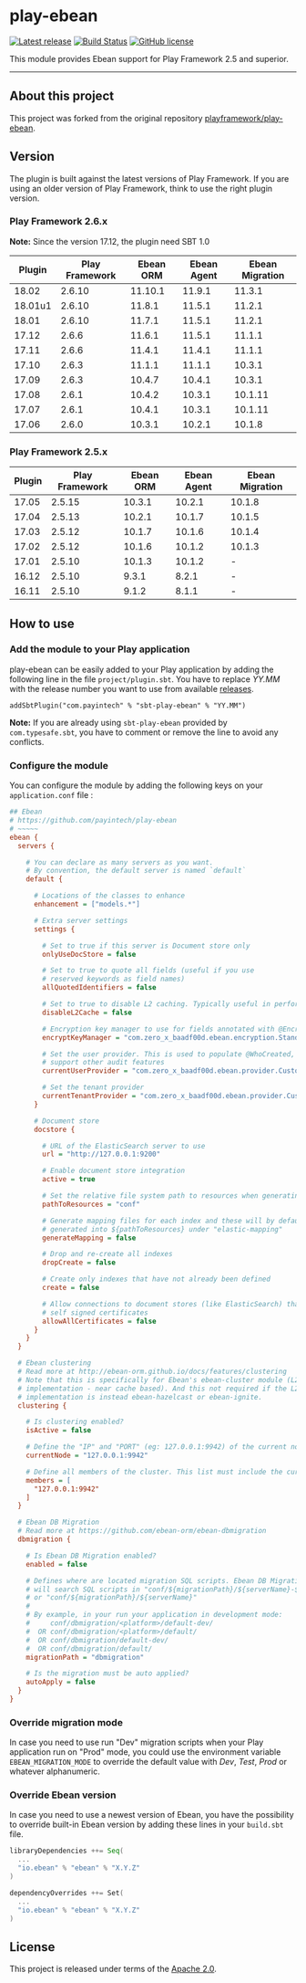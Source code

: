 # play-ebean

[![Latest release](https://img.shields.io/badge/latest_release-18.02-orange.svg?style=flat)](https://github.com/payintech/play-ebean/releases)
[![Build Status](https://travis-ci.org/payintech/play-ebean.svg?branch=master)](https://travis-ci.org/payintech/play-ebean)
[![GitHub license](https://img.shields.io/badge/license-Apache%202%2E0-blue.svg?style=flat)](https://opensource.org/licenses/Apache-2.0)


This module provides Ebean support for Play Framework 2.5 and superior.

*****

## About this project

This project was forked from the original repository [playframework/play-ebean](https://github.com/playframework/play-ebean).



## Version

The plugin is built against the latest versions of Play Framework. If you are
using an older version of Play Framework, think to use the right plugin version.

### Play Framework 2.6.x

**Note:** Since the version 17.12, the plugin need SBT 1.0

| Plugin  | Play Framework | Ebean ORM | Ebean Agent | Ebean Migration |
|---------|----------------|-----------|-------------|-----------------|
| 18.02   | 2.6.10         | 11.10.1   | 11.9.1      | 11.3.1          |
| 18.01u1 | 2.6.10         | 11.8.1    | 11.5.1      | 11.2.1          |
| 18.01   | 2.6.10         | 11.7.1    | 11.5.1      | 11.2.1          |
| 17.12   | 2.6.6          | 11.6.1    | 11.5.1      | 11.1.1          |
| 17.11   | 2.6.6          | 11.4.1    | 11.4.1      | 11.1.1          |
| 17.10   | 2.6.3          | 11.1.1    | 11.1.1      | 10.3.1          |
| 17.09   | 2.6.3          | 10.4.7    | 10.4.1      | 10.3.1          |
| 17.08   | 2.6.1          | 10.4.2    | 10.3.1      | 10.1.11         |
| 17.07   | 2.6.1          | 10.4.1    | 10.3.1      | 10.1.11         |
| 17.06   | 2.6.0          | 10.3.1    | 10.2.1      | 10.1.8          |


### Play Framework 2.5.x

| Plugin | Play Framework | Ebean ORM | Ebean Agent | Ebean Migration |
|--------|----------------|-----------|-------------|-----------------|
| 17.05  | 2.5.15         | 10.3.1    | 10.2.1      | 10.1.8          |
| 17.04  | 2.5.13         | 10.2.1    | 10.1.7      | 10.1.5          |
| 17.03  | 2.5.12         | 10.1.7    | 10.1.6      | 10.1.4          |
| 17.02  | 2.5.12         | 10.1.6    | 10.1.2      | 10.1.3          |
| 17.01  | 2.5.10         | 10.1.3    | 10.1.2      | -               |
| 16.12  | 2.5.10         | 9.3.1     | 8.2.1       | -               |
| 16.11  | 2.5.10         | 9.1.2     | 8.1.1       | -               |


## How to use


### Add the module to your Play application

play-ebean can be easily added to your Play application by adding the following line in the file `project/plugin.sbt`. You have to replace _YY.MM_ with the release number you want to use from available [releases](https://github.com/payintech/play-ebean/releases).

```
addSbtPlugin("com.payintech" % "sbt-play-ebean" % "YY.MM")
```

**Note:** If you are already using `sbt-play-ebean` provided by `com.typesafe.sbt`, you
have to comment or remove the line to avoid any conflicts.



### Configure the module

You can configure the module by adding the following keys on your `application.conf` file :

```cfg
## Ebean
# https://github.com/payintech/play-ebean
# ~~~~~
ebean {
  servers {

    # You can declare as many servers as you want.
    # By convention, the default server is named `default`
    default {

      # Locations of the classes to enhance
      enhancement = ["models.*"]

      # Extra server settings
      settings {

        # Set to true if this server is Document store only
        onlyUseDocStore = false

        # Set to true to quote all fields (useful if you use
        # reserved keywords as field names)
        allQuotedIdentifiers = false

        # Set to true to disable L2 caching. Typically useful in performance testing
        disableL2Cache = false

        # Encryption key manager to use for fields annotated with @Encrypted
        encryptKeyManager = "com.zero_x_baadf00d.ebean.encryption.StandardEncryptKeyManager"

        # Set the user provider. This is used to populate @WhoCreated, @WhoModified an
        # support other audit features
        currentUserProvider = "com.zero_x_baadf00d.ebean.provider.CustomUserProvider"

        # Set the tenant provider
        currentTenantProvider = "com.zero_x_baadf00d.ebean.provider.CustomTenantProvider"
      }

      # Document store
      docstore {

        # URL of the ElasticSearch server to use
        url = "http://127.0.0.1:9200"

        # Enable document store integration
        active = true

        # Set the relative file system path to resources when generating mapping files
        pathToResources = "conf"

        # Generate mapping files for each index and these will by default be
        # generated into ${pathToResources} under "elastic-mapping"
        generateMapping = false

        # Drop and re-create all indexes
        dropCreate = false

        # Create only indexes that have not already been defined
        create = false

        # Allow connections to document stores (like ElasticSearch) that have
        # self signed certificates
        allowAllCertificates = false
      }
    }
  }

  # Ebean clustering
  # Read more at http://ebean-orm.github.io/docs/features/clustering
  # Note that this is specifically for Ebean's ebean-cluster module (L2 cache
  # implementation - near cache based). And this not required if the L2 cache
  # implementation is instead ebean-hazelcast or ebean-ignite.
  clustering {

    # Is clustering enabled?
    isActive = false

    # Define the "IP" and "PORT" (eg: 127.0.0.1:9942) of the current node
    currentNode = "127.0.0.1:9942"

    # Define all members of the cluster. This list must include the current node too
    members = [
      "127.0.0.1:9942"
    ]
  }

  # Ebean DB Migration
  # Read more at https://github.com/ebean-orm/ebean-dbmigration
  dbmigration {

    # Is Ebean DB Migration enabled?
    enabled = false

    # Defines where are located migration SQL scripts. Ebean DB Migration
    # will search SQL scripts in "conf/${migrationPath}/${serverName}-${appMode}"
    # or "conf/${migrationPath}/${serverName}"
    #
    # By example, in your run your application in development mode:
    #     conf/dbmigration/<platform>/default-dev/
    #  OR conf/dbmigration/<platform>/default/
    #  OR conf/dbmigration/default-dev/
    #  OR conf/dbmigration/default/
    migrationPath = "dbmigration"

    # Is the migration must be auto applied?
    autoApply = false
  }
}
```



### Override migration mode

In case you need to use run "Dev" migration scripts when your Play application
run on "Prod" mode, you could use the environment variable `EBEAN_MIGRATION_MODE`
to override the default value with _Dev_, _Test_, _Prod_ or whatever alphanumeric.



### Override Ebean version

In case you need to use a newest version of Ebean, you have the possibility
to override built-in Ebean version by adding these lines in your `build.sbt`
file.

```sbt
libraryDependencies ++= Seq(
  ...
  "io.ebean" % "ebean" % "X.Y.Z"
)

dependencyOverrides ++= Set(
  ...
  "io.ebean" % "ebean" % "X.Y.Z"
)
```



## License

This project is released under terms of the [Apache 2.0](https://opensource.org/licenses/Apache-2.0).
